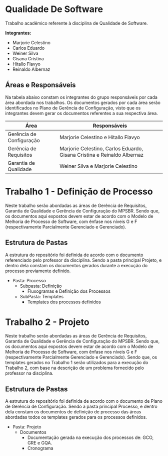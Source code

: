 # Qualidade De Software

Trabalho acadêmico referente à disciplina de Qualidade de Software.

**Integrantes:**

* Marjorie Celestino
* Carlos Eduardo
* Weiner Silva
* Gisana Cristina
* Hítallo Flavyo
* Reinaldo Albernaz
  
## Áreas e Responsáveis
  
Na tabela abaixo constam os integrantes do grupo responsáveis por cada área abordada nos trabalhos. Os documentos gerados por cada área serão identificados no Plano de Gerência de Configuração, visto que os integrantes devem gerar os documentos referentes a sua respectiva área.
  
  **Área** | **Responsáveis**
  ---------|-----------------
  Gerência de Configuração | Marjorie Celestino e Hítallo Flavyo
  Gerência de Requisitos | Marjorie Celestino,  Carlos Eduardo, Gisana Cristina e Reinaldo Albernaz
  Garantia de Qualidade | Weiner Silva e Marjorie Celestino


# Trabalho 1 - Definição de Processo
Neste trabalho serão abordadas as áreas de Gerência de Requisitos, Garantia de Qualidade e Gerência de Configuração do MPSBR. Sendo que, os documentos aqui expostos devem estar de acordo com o Modelo de Melhoria de Processo de Software, com ênfase nos níveis G e F (respectivamente Parcialmente Gerenciado e Gerenciado).

## Estrutura de Pastas

A estrutura do repositório foi definida de acordo com o documento referenciado pelo professor da disciplina. Sendo a pasta principal Projeto, e dentro dela constam os documentos gerados durante a execução do processo previamente definido.

* Pasta: Processo
   * Subpasta: Definição
      * Fluxogramas e Definição dos Processos
   * SubPasta: Templates
      * Templates dos processos definidos

# Trabalho 2 - Projeto 

Neste trabalho serão abordadas as áreas de Gerência de Requisitos, Garantia de Qualidade e Gerência de Configuração do MPSBR. Sendo que, os documentos aqui expostos devem estar de acordo com o Modelo de Melhoria de Processo de Software, com ênfase nos níveis G e F (respectivamente Parcialmente Gerenciado e Gerenciado). Sendo que, os templates gerados no Trabalho 1 serão utilizados para a execução do Trabalho 2, com base na descrição de um problema fornecido pelo professor na disciplina.

## Estrutura de Pastas

A estrutura do repositório foi definida de acordo com o documento de Plano de Gerência de Configuração. Sendo a pasta principal Processo, e dentro dela constam os documentos de definição de processo das áreas abordadas todos os templates gerados para os processos definidos.

* Pasta: Projeto
   * Documentos 
      * Documentação gerada na execução dos processos de: GCO, GRE e GQA.
      * Cronograma
